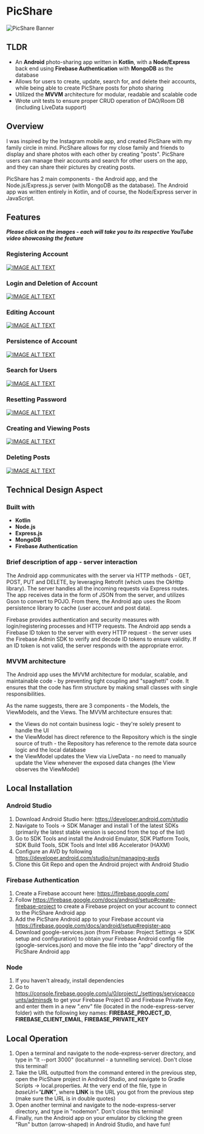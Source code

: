 # PicShare
![PicShare Banner](https://user-images.githubusercontent.com/56279640/127944739-1b7addaf-7d9f-48ce-9ba2-73bcdebd4e4d.png)

## TLDR
* An **Android** photo-sharing app written in **Kotlin**, with a **Node/Express** back end using **Firebase Authentication** with **MongoDB** as the database
* Allows for users to create, update, search for, and delete their accounts, while being able to create PicShare posts for photo sharing 
* Utilized the **MVVM** architecture for modular, readable and scalable code
* Wrote unit tests to ensure proper CRUD operation of DAO/Room DB (including LiveData support)

## Overview
I was inspired by the Instagram mobile app, and created PicShare with my family circle in mind. PicShare allows for my close family and friends to display and share photos with each other by creating "posts". PicShare users can manage their accounts and search for other users on the app, and they can share their pictures by creating posts.

PicShare has 2 main components - the Android app, and the Node.js/Express.js server (with MongoDB as the database). The Android app was written entirely in Kotlin, and of course, the Node/Express server in JavaScript. 

## Features
_**Please click on the images - each will take you to its respective YouTube video showcasing the feature**_
### Registering Account
[![IMAGE ALT TEXT](http://img.youtube.com/vi/MXn0vvcxvIc/0.jpg)](https://www.youtube.com/watch?v=MXn0vvcxvIc "PicShare Demo - Registering Account")

### Login and Deletion of Account
[![IMAGE ALT TEXT](http://img.youtube.com/vi/fX1CL9WUEUc/0.jpg)](https://www.youtube.com/watch?v=fX1CL9WUEUc "PicShare Demo - Login and Deletion of Account")

### Editing Account
[![IMAGE ALT TEXT](http://img.youtube.com/vi/rrMuWxVIMCo/0.jpg)](https://www.youtube.com/watch?v=rrMuWxVIMCo "PicShare Demo - Editing Account")

### Persistence of Account
[![IMAGE ALT TEXT](http://img.youtube.com/vi/ujG2HoYCnJk/0.jpg)](https://www.youtube.com/watch?v=ujG2HoYCnJk "PicShare Demo - Persistence of User Account")

### Search for Users
[![IMAGE ALT TEXT](http://img.youtube.com/vi/SViiZ3IvGQI/0.jpg)](https://www.youtube.com/watch?v=SViiZ3IvGQI "PicShare Demo - Search Function")

### Resetting Password
[![IMAGE ALT TEXT](http://img.youtube.com/vi/jE3GccUIF5E/0.jpg)](https://www.youtube.com/watch?v=jE3GccUIF5E "PicShare Demo - Resetting Password")

### Creating and Viewing Posts
[![IMAGE ALT TEXT](http://img.youtube.com/vi/sWlbJbiSCbI/0.jpg)](https://www.youtube.com/watch?v=sWlbJbiSCbI "PicShare Demo - Creating and Viewing a Post")

### Deleting Posts
[![IMAGE ALT TEXT](http://img.youtube.com/vi/IBPTKv2_63M/0.jpg)](https://www.youtube.com/watch?v=IBPTKv2_63M "PicShare Demo - Deleting Posts")

## Technical Design Aspect
### Built with
* **Kotlin**
* **Node.js**
* **Express.js**
* **MongoDB**
* **Firebase Authentication**

### Brief description of app - server interaction
The Android app communicates with the server via HTTP methods - GET, POST, PUT and DELETE, by leveraging Retrofit (which uses the OkHttp library). The server handles all the incoming requests via Express routes. The app receives data in the form of JSON from the server, and utilizes Gson to convert to POJO. From there, the Android app uses the Room persistence library to cache (user account and post data). 

Firebase provides authentication and security measures with login/registering processes and HTTP requests. The Android app sends a Firebase ID token to the server with every HTTP request - the server uses the Firebase Admin SDK to verify and decode ID tokens to ensure validity. If an ID token is not valid, the server responds with the appropriate error.

### MVVM architecture
The Android app uses the MVVM architecture for modular, scalable, and maintainable code - by preventing tight coupling and "spaghetti" code. It ensures that the code has firm structure by making small classes with single responsibilities. 

As the name suggests, there are 3 components - the Models, the ViewModels, and the Views. 
The MVVM architecture ensures that:
* the Views do not contain business logic - they're solely present to handle the UI
* the ViewModel has direct reference to the Repository which is the single source of truth - the Repository has reference to the remote data source logic and the local database
* the ViewModel updates the View via LiveData - no need to manually update the View whenever the exposed data changes (the View observes the ViewModel)

## Local Installation
### Android Studio
1. Download Android Studio here: https://developer.android.com/studio 
2. Navigate to Tools -> SDK Manager and install 1 of the latest SDKs (primarily the latest stable version is second from the top of the list)
3. Go to SDK Tools and install the Android Emulator, SDK Platform Tools, SDK Build Tools, SDK Tools and Intel x86 Accelerator (HAXM)
4. Configure an AVD by following https://developer.android.com/studio/run/managing-avds
5. Clone this Git Repo and open the Android project with Android Studio

### Firebase Authentication
1. Create a Firebase account here: https://firebase.google.com/
2. Follow https://firebase.google.com/docs/android/setup#create-firebase-project to create a Firebase project on your account to connect to the PicShare Android app
3. Add the PicShare Android app to your Firebase account via https://firebase.google.com/docs/android/setup#register-app
4. Download google-services.json (from Firebase: Project Settings -> SDK setup and configuration) to obtain your Firebase Android config file (google-services.json) and move the file into the "app" directory of the PicShare Android app

### Node
1. If you haven't already, install dependencies 
2. Go to https://console.firebase.google.com/u/0/project/_/settings/serviceaccounts/adminsdk to get your Firebase Project ID and Firebase Private Key, and enter them in a new ".env" file (located in the node-express-server folder) with the following key names: **FIREBASE_PROJECT_ID**, **FIREBASE_CLIENT_EMAIL**, **FIREBASE_PRIVATE_KEY**

## Local Operation
1. Open a terminal and navigate to the node-express-server directory, and type in "lt --port 3000" (localtunnel - a tunnelling service). Don't close this terminal!
2. Take the URL outputted from the command entered in the previous step, open the PicShare project in Android Studio, and navigate to Gradle Scripts -> local.properties. At the very end of the file, type in _baseUrl="**LINK**"_, where **LINK** is the URL you got from the previous step (make sure the URL is in double quotes)
3. Open another terminal and navigate to the node-express-server directory, and type in "nodemon". Don't close this terminal!
4. Finally, run the Android app on your emulator by clicking the green "Run" button (arrow-shaped) in Android Studio, and have fun!
